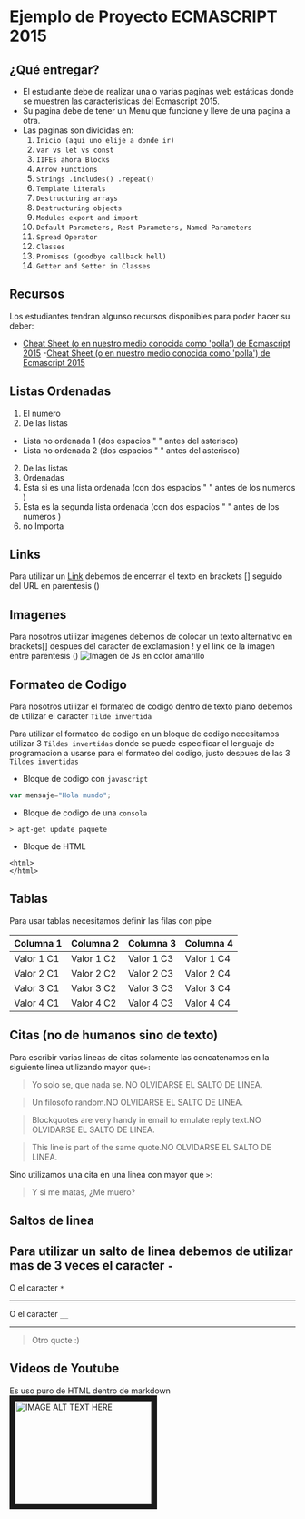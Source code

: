 # Ejemplo de Proyecto ECMASCRIPT 2015


## ¿Qué entregar?

* El estudiante debe de realizar una o varias paginas web estáticas donde se muestren las caracteristicas del Ecmascript 2015.
* Su pagina debe de tener un Menu que funcione y lleve de una pagina a otra.
* Las paginas son divididas en: 
    1. `Inicio (aqui uno elije a donde ir)`
    2. `var vs let vs const`
    3. `IIFEs ahora Blocks`
    4. `Arrow Functions`
    5. `Strings .includes() .repeat()`
    6. `Template literals`
    7. `Destructuring arrays`
    8. `Destructuring objects`
    9. `Modules export and import`
    10. `Default Parameters, Rest Parameters, Named Parameters`
    11. `Spread Operator`
    12. `Classes`
    13. `Promises (goodbye callback hell)`
    14. `Getter and Setter in Classes`
    
## Recursos

Los estudiantes tendran algunso recursos disponibles para poder hacer su deber:

- [Cheat Sheet (o en nuestro medio conocida como 'polla') de Ecmascript 2015](https://github.com/DrkSephy/es6-cheatsheet#var-versus-let--const)
-[Cheat Sheet (o en nuestro medio conocida como 'polla') de Ecmascript 2015](https://github.com/DrkSephy/es6-cheatsheet#var-versus-let--const)

## Listas Ordenadas

1. El numero 
2. De las listas
  * Lista no ordenada 1 (dos espacios " " antes del asterisco)
  * Lista no ordenada 2 (dos espacios " " antes del asterisco)
2. De las listas
1. Ordenadas
  1. Esta si es una lista ordenada (con dos espacios " " antes de los numeros )
  1. Esta es la segunda lista ordenada (con dos espacios " " antes de los numeros )
4. no Importa

## Links 

Para utilizar un [Link](https://github.com/adrianeguez/Tec_Web_Js_2016_B) debemos de encerrar el texto en brackets [] seguido del URL en parentesis ()

## Imagenes 

Para nosotros utilizar imagenes debemos de colocar un texto alternativo en brackets[] despues del caracter de exclamasion ! y el link de la imagen entre parentesis () 
![Imagen de Js en color amarillo](http://nodeframework.com/assets/img/js.png "Javascript")
## Formateo de Codigo

Para nosotros utilizar el formateo de codigo dentro de texto plano debemos de utilizar el caracter `Tilde invertida`

Para utilizar el formateo de codigo en un bloque de codigo necesitamos utilizar 3 `Tildes invertidas` donde se puede especificar el lenguaje de programacion a usarse para el formateo del codigo, justo despues de las 3 `Tildes invertidas`

* Bloque de codigo con `javascript`

```javascript
var mensaje="Hola mundo";
```

* Bloque de codigo de una `consola`

```
> apt-get update paquete
```

* Bloque de HTML

```
<html>
</html>
```

## Tablas

Para usar tablas necesitamos definir las filas con pipe

  Columna 1 | Columna 2 | Columna 3 | Columna 4
--- | --- | --- | ---
 Valor 1 C1 | Valor 1 C2 | Valor 1 C3  | Valor 1 C4
 Valor 2 C1 | Valor 2 C2 | Valor 2 C3  | Valor 2 C4
 Valor 3 C1 | Valor 3 C2 | Valor 3 C3  | Valor 3 C4
 Valor 4 C1 | Valor 4 C2 | Valor 4 C3  | Valor 4 C4

## Citas (no de humanos sino de texto)

Para escribir varias lineas de citas solamente las concatenamos en la siguiente linea utilizando mayor que`>`:

> Yo solo se, que nada se. NO OLVIDARSE EL SALTO DE LINEA.

> Un filosofo random.NO OLVIDARSE EL SALTO DE LINEA.

> Blockquotes are very handy in email to emulate reply text.NO OLVIDARSE EL SALTO DE LINEA.

> This line is part of the same quote.NO OLVIDARSE EL SALTO DE LINEA.

Sino utilizamos una cita en una linea con mayor que `>`:

> Y si me matas, ¿Me muero?


## Saltos de linea

Para utilizar un salto de linea debemos de utilizar mas de 3 veces el caracter `-`
---

O el caracter `*`

***

O el caracter `__`

___

> Otro quote :) 

## Videos de Youtube

Es uso puro de HTML dentro de markdown
<a href="https://www.youtube.com/watch?v=650s9uWWr1o" target="_blank"><img src="http://nodeframework.com/assets/img/js.png" 
alt="IMAGE ALT TEXT HERE" width="240" height="180" border="10" /></a>





